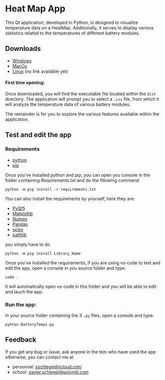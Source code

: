 
# Heat Map App

This Qt application, developed in Python, is designed to visualize temperature data on a HeatMap. Additionally, it serves to display various statistics related to the temperatures of different battery modules.




## Downloads
 - [Windows](https://drive.google.com/file/d/1WYRCISDfaF-NpuLvqgleUJ0MRwxyoRLz/view?usp=drive_link) 
 - [MacOs](https://drive.google.com/file/d/1NsbZent1EqGbd8IyetOevRSEDSy9UsBb/view?usp=sharing)
 - [Linux](https://google.com) (no link available yet)

 #### First time opening:
Once downloaded, you will find the executable file located within the `dist` directory. The application will prompt you to select a `.csv` file, from which it will analyze the temperature data of various battery modules.

The remainder is for you to explore the various features available within the application.







## Test and edit the app

### Requirements

- [python](https://www.python.org/downloads/)
- [pip](https://pip.pypa.io/en/stable/installation/)


Once you've installed python and pip, you can open you console in the folder containing Requirements.txt and do the fillowing command:
```
python -m pip install -r requirements.txt 
```

You can also install the requirements by yourself, here they are:
- [PyQt5](https://pypi.org/project/PyQt5/)
- [Matplotlib](https://pypi.org/project/matplotlib/)
- [Numpy](https://pypi.org/project/numpy/)
- [Pandas](https://pypi.org/project/pandas/)
- [scipy](https://pypi.org/project/scipy/)
- [pathlib](https://pypi.org/project/pathlib/)

you simply have to do
```
python -m pip install Library_Name
```

Once you've installed the requirements, if you are using vs-code to test and edit the app, open a console in you source folder and type:
```
code .
```
It will automatically open vs-code in this folder and you will be able to edit and lauch the app.

### Run the app:
In your source folder containing the 3 `.py` files, open a console and type:
```
pyhton BatteryTemps.py
```

## Feedback

If you get any bug or issue, ask anyone in the tem who have used the app otherwise, you can contact me at 
- personnal: xschlegel@icloud.com
- school: xavier.schlegel@polymtl.com
